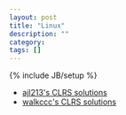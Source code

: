```yaml
---
layout: post
title: "Linux"
description: ""
category:
tags: []
---
```

{% include JB/setup %}

- [ajl213's CLRS solutions](http://sites.math.rutgers.edu/~ajl213/CLRS/CLRS.html)
- [walkccc's CLRS solutions](https://walkccc.github.io/CLRS/)
